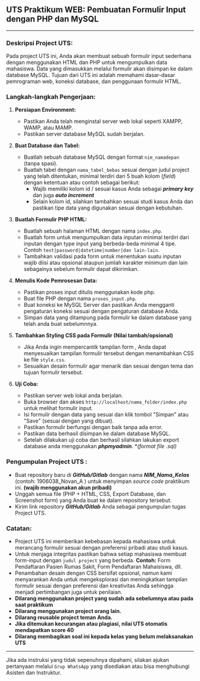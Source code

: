 
## UTS Praktikum WEB: Pembuatan Formulir Input dengan PHP dan MySQL

---

### Deskripsi Project UTS:
Pada project UTS ini, Anda akan membuat sebuah formulir input sederhana dengan menggunakan HTML dan PHP untuk mengumpulkan data mahasiswa. Data yang dimasukkan melalui formulir akan disimpan ke dalam database MySQL. Tujuan dari UTS ini adalah memahami dasar-dasar pemrograman web, koneksi database, dan penggunaan formulir HTML.

### Langkah-langkah Pengerjaan:

1. **Persiapan Environment:**

    - Pastikan Anda telah menginstal server web lokal seperti XAMPP, WAMP, atau MAMP.
    - Pastikan server database MySQL sudah berjalan.

2. **Buat Database dan Tabel:**
    - Buatlah sebuah database MySQL dengan format `nim_namadepan` (tanpa spasi).
    - Buatlah tabel dengan `nama_tabel_bebas` sesuai dengan judul project yang telah ditentukan, minimal terdiri dari 5 buah kolom (*field*) dengan ketentuan atau contoh sebagai berikut:
        - Wajib memiliki kolom id / sesuai kasus Anda sebagai ***primary key*** dan juga ***auto increment***
        - Selain kolom id, silahkan tambahkan sesuai studi kasus Anda dan pastikan tipe data yang digunakan sesuai dengan kebutuhan.

3. **Buatlah Formulir PHP HTML:**
    - Buatlah sebuah halaman HTML dengan nama `index.php`.
    - Buatlah form untuk mengumpulkan data inputan minimal terdiri dari inputan dengan type input yang berbeda-beda minimal 4 tipe. Contoh `text|password|datetime|number|dan lain-lain`.
    - Tambahkan validasi pada form untuk menentukan suatu inputan wajib diisi atau opsional ataupun jumlah karakter minimum dan lain sebagainya sebelum formulir dapat dikirimkan.

4. **Menulis Kode Pemrosesan Data:**
    - Pastikan proses input ditulis menggunakan kode php.
    - Buat file PHP dengan nama `proses_input.php`.
    - Buat koneksi ke MySQL Server dan pastikan Anda mengganti pengaturan koneksi sesuai dengan pengaturan database Anda.
    - Simpan data yang ditampung pada formulir ke dalam database yang telah anda buat sebelumnnya.

5. **Tambahkan Styling CSS pada Formulir (Nilai tambah/opsional)**
	-   Jika Anda ingin mempercantik tampilan form , Anda  dapat menyesuaikan tampilan formulir tersebut dengan menambahkan CSS ke file `style.css`.
	-   Sesuaikan desain formulir agar menarik dan sesuai dengan tema dan tujuan formulir tersebut.

6. **Uji Coba:**
    - Pastikan server web lokal anda berjalan.
    - Buka browser dan akses `http://localhost/nama_folder/index.php` untuk melihat formulir input.
    - Isi formulir dengan data yang sesuai dan klik tombol "Simpan" atau "Save" (sesuai dengan yang dibuat).
    - Pastikan formulir berfungsi dengan baik tanpa ada error.
    - Pastikan data berhasil disimpan ke dalam database MySQL.
    - Setelah dilakukan uji coba dan berhasil silahkan lakukan export database anda menggunakan ***phpmyadmin***. **(format file *.sql)**

### Pengumpulan Project UTS :

-   Buat repository baru di ***GitHub/Gitlab*** dengan nama ***NIM_Nama_Kelas*** (contoh: 1906038_Novan_A ) untuk menyimpan *source code* praktikum ini. **(wajib menggunakan akun pribadi)**
-   Unggah semua file (PHP + HTML, CSS, Export Database, dan Screenshot form) yang Anda buat ke dalam repository tersebut.
-   Kirim link repository ***GitHub/Gitlab*** Anda sebagai pengumpulan tugas Project UTS.

### Catatan:

-   Project UTS ini memberikan kebebasan kepada mahasiswa untuk merancang formulir sesuai dengan preferensi pribadi atau studi kasus.
-   Untuk menjaga integritas pastikan bahwa setiap mahasiswa membuat form-input dengan `judul project` yang berbeda. **Contoh:** Form Pendaftaran Pasien Rumas Sakit, Form Pendaftaran Mahaisiswa, dll.
-   Penambahan desain dengan CSS bersifat opsional, namun kami menyarankan Anda untuk mengeksplorasi dan meningkatkan tampilan formulir sesuai dengan preferensi dan kreativitas Anda sehingga menjadi pertimbangan juga untuk penilaian.
- **Dilarang menggunakan project yang sudah ada sebelumnya atau pada saat praktikum**
- **Dilarang menggunakan project orang lain.**
- **Dilarang reusable project teman Anda.**
- **Jika ditemukan kecurangan atau plagiasi, nilai UTS otomatis mendapatkan score 40**
- **Dilarang membagikan soal ini kepada kelas yang belum melaksanakan UTS**

---

Jika ada instruksi yang tidak sepenuhnya dipahami, silakan ajukan pertanyaan melalui `Grup WhatsApp` yang disediakan atau bisa menghubungi Asisten dan Instruktur.

